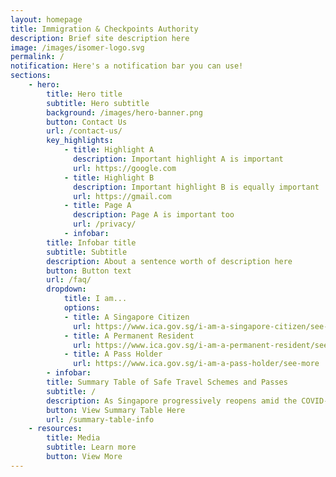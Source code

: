```yaml
---
layout: homepage
title: Immigration & Checkpoints Authority
description: Brief site description here
image: /images/isomer-logo.svg
permalink: /
notification: Here's a notification bar you can use!
sections:
    - hero:
        title: Hero title
        subtitle: Hero subtitle
        background: /images/hero-banner.png
        button: Contact Us
        url: /contact-us/
        key_highlights:
            - title: Highlight A
              description: Important highlight A is important
              url: https://google.com
            - title: Highlight B
              description: Important highlight B is equally important
              url: https://gmail.com
            - title: Page A
              description: Page A is important too
              url: /privacy/
            - infobar:
        title: Infobar title
        subtitle: Subtitle
        description: About a sentence worth of description here
        button: Button text
        url: /faq/
        dropdown:
            title: I am...
            options:
            - title: A Singapore Citizen
              url: https://www.ica.gov.sg/i-am-a-singapore-citizen/see-more
            - title: A Permanent Resident
              url: https://www.ica.gov.sg/i-am-a-permanent-resident/see-more
            - title: A Pass Holder
              url: https://www.ica.gov.sg/i-am-a-pass-holder/see-more
        - infobar:
        title: Summary Table of Safe Travel Schemes and Passes
        subtitle: / 
        description: As Singapore progressively reopens amid the COVID-19 pandemic, Singapore has implemented special travel        arrangements with some countries/regions to facilitate travel while safeguarding public health.
        button: View Summary Table Here
        url: /summary-table-info
    - resources:
        title: Media
        subtitle: Learn more
        button: View More
---
```

